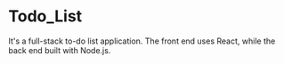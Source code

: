 # Todo_List
It's a  full-stack to-do list application. The front end uses React, while the back end built with Node.js.

